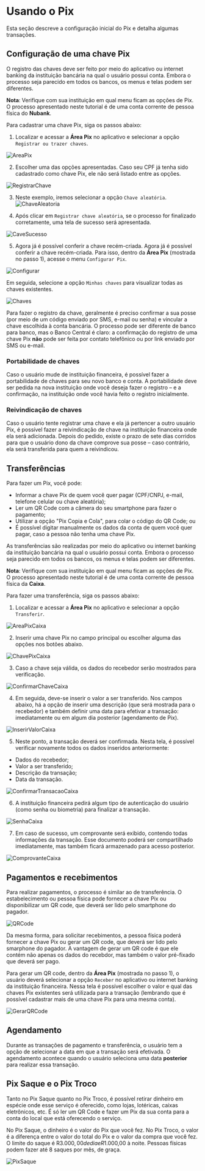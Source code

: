 # Usando o Pix

Esta seção descreve a configuração inicial do Pix e detalha algumas transações.

## Configuração de uma chave Pix

O registro das chaves deve ser feito por meio do aplicativo ou internet banking da instituição bancária na qual o usuário possui conta. Embora o processo seja parecido em todos os bancos, os menus e telas podem ser diferentes. 

**Nota**: Verifique com sua instituição em qual menu ficam as opções de Pix. O processo apresentado neste tutorial é de uma conta corrente de pessoa física do **Nubank**.

Para cadastrar uma chave Pix, siga os passos abaixo:

1. Localizar e acessar a **Área Pix** no aplicativo e selecionar a opção `Registrar ou trazer chaves`.

![AreaPix](https://drive.google.com/uc?id=1yxZ_enYkrTiL3QYbyrxASc-mh8Jq7Cqs)

2. Escolher uma das opções apresentadas. Caso seu CPF já tenha sido cadastrado como chave Pix, ele não será listado entre as opções. 

![RegistrarChave](https://drive.google.com/uc?id=16pzoKfn0r8IAJlosc98WXQRSB_No7vwT)

3. Neste exemplo, iremos selecionar a opção `Chave aleatória`. 
![ChaveAleatoria](https://drive.google.com/uc?id=1su5slBm1fb06WMSZ3d4o15Oa-p2AYKS8) 

4. Após clicar em `Registrar chave aleatória`,  se o  processo for finalizado corretamente, uma tela de sucesso será apresentada.

![CaveSucesso](https://drive.google.com/uc?id=1jEUEaJTwc_zfpEDZ1XZHIXkODY23aH9T) 

5. Agora já é possível conferir a chave recém-criada. Agora já é possível conferir a chave recém-criada. Para isso, dentro da **Área Pix** (mostrada no passo 1), acesse o menu `Configurar Pix`.

![Configurar](https://drive.google.com/uc?id=18SMcCVDWQ2sIGUfVr7zt1nKZII-DXEG1) 

Em seguida, selecione a opção `Minhas chaves` para visualizar todas as chaves existentes.

![Chaves](https://drive.google.com/uc?id=1BfGB_JAtPlDjzi-XdogZVNxXYrEQXIeW) 

Para fazer o registro da chave, geralmente é preciso confirmar a sua posse (por meio de um código enviado por SMS, e-mail ou senha) e vincular a chave escolhida à conta bancária. O processo pode ser diferente de banco para banco, mas o Banco Central é claro: a confirmação do registro de uma chave Pix **não** pode ser feita por contato telefônico ou por link enviado por SMS ou e-mail.

### Portabilidade de chaves

Caso o usuário mude de instituição financeira, é possível fazer a portabilidade de chaves para seu novo banco e conta. A portabilidade deve ser pedida na nova instituição onde você deseja fazer o registro – e a confirmação, na instituição onde você havia feito o registro inicialmente.

### Reivindicação de chaves

Caso o usuário tente registrar uma chave e ela já pertencer a outro usuário Pix, é possível fazer a reivindicação de chave na instituição financeira onde ela será adicionada. Depois do pedido, existe o prazo de sete dias corridos para que o usuário dono da chave comprove sua posse – caso contrário, ela será transferida para quem a reivindicou.

## Transferências

Para fazer um Pix, você pode:

- Informar a chave Pix de quem você quer pagar (CPF/CNPJ, e-mail, telefone celular ou chave aleatória);
- Ler um QR Code com a câmera do seu smartphone para fazer o pagamento;
- Utilizar a opção "Pix Copia e Cola", para colar o código do QR Code; ou
- É possível digitar manualmente os dados da conta de quem você quer pagar, caso a pessoa não tenha uma chave Pix.

As transferências são realizadas por meio do aplicativo ou internet banking da instituição bancária na qual o usuário possui conta. Embora o processo seja parecido em todos os bancos, os menus e telas podem ser diferentes. 

**Nota**: Verifique com sua instituição em qual menu ficam as opções de Pix. O processo apresentado neste tutorial é de uma conta corrente de pessoa física da **Caixa**.

Para fazer uma transferência, siga os passos abaixo:

1. Localizar e acessar a **Área Pix** no aplicativo e selecionar a opção `Transferir`.

![AreaPixCaixa](https://drive.google.com/uc?id=1ltaiEUMfXYZAmCV0XgOlwKNJ60TOWUWl)

2. Inserir uma chave Pix no campo principal ou escolher alguma das opções nos botões abaixo.

![ChavePixCaixa](https://drive.google.com/uc?id=1nJY6fmPlj7MWkSNzS2PnFDgbodeKXYU_)

3. Caso a chave seja válida, os dados do recebedor serão mostrados para verificação.

![ConfirmarChaveCaixa](https://drive.google.com/uc?id=12rUbEX53TiB3I3jjH2Sk2knBo4sKr42P)

4. Em seguida, deve-se inserir o valor a ser transferido. Nos campos abaixo, há a opção de inserir uma descrição (que será mostrada para o recebedor) e também definir uma data para efetivar a transação: imediatamente ou em algum dia posterior (agendamento de Pix).

![InserirValorCaixa](https://drive.google.com/uc?id=1m51B6jYGF0FczeAM0FE9GsiYIvtJFwNV)

5. Neste ponto, a transação deverá ser confirmada. Nesta tela, é possível verificar novamente todos os dados inseridos anteriormente:

- Dados do recebedor;
- Valor a ser transferido;
- Descrição da transação;
- Data da transação.

![ConfirmarTransacaoCaixa](https://drive.google.com/uc?id=1HGaD956wSLcPlSXMKLjhr5GXn-piBGrb)

6. A instituição financeira pedirá algum tipo de autenticação do usuário (como senha ou biometria) para finalizar a transação.

![SenhaCaixa](https://drive.google.com/uc?id=1pAuzzKqUExS6VIhXc_t_-7T-k8qeRwiK)

7. Em caso de sucesso, um comprovante será exibido, contendo todas informações da transação. Esse documento poderá ser compartilhado imediatamente, mas também ficará armazenado para acesso posterior.  

![ComprovanteCaixa](https://drive.google.com/uc?id=1rvQG3r2SrVPVOc1YJYIHWLf_88SbCcIM)

## Pagamentos e recebimentos 

Para realizar pagamentos, o processo é similar ao de transferência. O estabelecimento ou pessoa física pode fornecer a chave Pix ou disponibilizar um QR code, que deverá ser lido pelo smartphone do pagador.

![QRCode](https://drive.google.com/uc?id=1-gjEJgfBcPILnBbqLWvnb05MQOK-OXT7)

Da mesma forma, para solicitar recebimentos, a pessoa física poderá fornecer a chave Pix ou gerar um QR code, que deverá ser lido pelo smarphone do pagador. A vantagem de gerar um QR code é que ele contém não apenas os dados do recebdor, mas também o valor pré-fixado que deverá ser pago. 

Para gerar um QR code, dentro da **Área Pix** (mostrada no passo 1), o usuário deverá selecionar a opção `Receber` no aplicativo ou internet banking da instituição financeira. Nessa tela é possível escolher o valor e qual das chaves Pix existentes será utilizada para a transação (lembrando que é possível cadastrar mais de uma chave Pix para uma mesma conta).

![GerarQRCode](https://drive.google.com/uc?id=1cgYiC2H0yDtlNkmScjJrVTfI7AXgLPFF)


## Agendamento

Durante as transações de pagamento e transferência, o usuário tem a opção de selecionar a data em que a transação será efetivada. O agendamento acontece quando o usuário seleciona uma data **posterior** para realizar essa transação. 

## Pix Saque e o Pix Troco

Tanto no Pix Saque quanto no Pix Troco, é possível retirar dinheiro em espécie onde esse serviço é oferecido, como lojas, lotéricas, caixas eletrônicos, etc. É só ler um QR Code e fazer um Pix da sua conta para a conta do local que está oferecendo o serviço.

No Pix Saque, o dinheiro é o valor do Pix que você fez. No Pix Troco, o valor é a diferença entre o valor do total do Pix e o valor da compra que você fez. O limite do saque é R$3.000,00 de dia e R$1.000,00 à noite. Pessoas físicas podem fazer até 8 saques por mês, de graça.

![PixSaque](https://www.bcb.gov.br/content/faq/PublishingImages/Lists/Perguntas/NewForm/PixsaquePixTroco.png)
